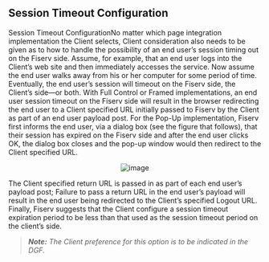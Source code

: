 ## Session Timeout Configuration

Session Timeout ConfigurationNo matter which page integration implementation the Client selects, Client consideration also needs to be given as to how to handle the possibility of an end user’s session timing out on the Fiserv side. Assume, for example, that an end user logs into the Client’s web site and then immediately accesses the service. Now assume the end user walks away from his or her computer for some period of time. Eventually, the end user’s session will timeout on the Fiserv side, the Client’s side—or both. 
With Full Control or Framed implementations, an end user session timeout on the Fiserv side will result in the browser redirecting the end user to a Client specified URL initially passed to Fiserv by the Client as part of an end user payload post. For the Pop-Up implementation, Fiserv first informs the end user, via a dialog box (see the figure that follows), that their session has expired on the Fiserv side and after the end user clicks OK, the dialog box closes and the pop-up window would then redirect to the Client specified URL.

<center>

![image](../../assets/images/Session-timeout-config.png)

</center>

The Client specified return URL is passed in as part of each end user’s payload post; Failure to pass a return URL in the end user’s payload will result in the end user being redirected to the Client’s specified Logout URL. 
Finally, Fiserv suggests that the Client configure a session timeout expiration period to be less than that used as the session timeout period on the client’s side.

<!-- theme: info -->

> _**Note:** The Client preference for this option is to be indicated in the DGF._


